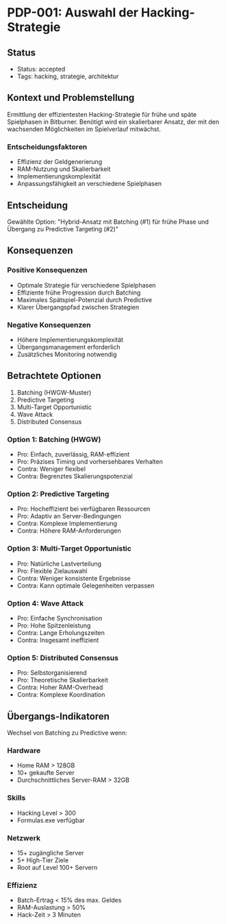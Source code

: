 # PDP-001: Auswahl der Hacking-Strategie

## Status
- Status: accepted 
- Tags: hacking, strategie, architektur

## Kontext und Problemstellung
Ermittlung der effizientesten Hacking-Strategie für frühe und späte Spielphasen in Bitburner. Benötigt wird ein skalierbarer Ansatz, der mit den wachsenden Möglichkeiten im Spielverlauf mitwächst.

### Entscheidungsfaktoren
- Effizienz der Geldgenerierung
- RAM-Nutzung und Skalierbarkeit
- Implementierungskomplexität  
- Anpassungsfähigkeit an verschiedene Spielphasen

## Entscheidung
Gewählte Option: "Hybrid-Ansatz mit Batching (#1) für frühe Phase und Übergang zu Predictive Targeting (#2)"

## Konsequenzen

### Positive Konsequenzen
- Optimale Strategie für verschiedene Spielphasen
- Effiziente frühe Progression durch Batching
- Maximales Spätspiel-Potenzial durch Predictive
- Klarer Übergangspfad zwischen Strategien

### Negative Konsequenzen
- Höhere Implementierungskomplexität
- Übergangsmanagement erforderlich
- Zusätzliches Monitoring notwendig

## Betrachtete Optionen
1. Batching (HWGW-Muster)
2. Predictive Targeting
3. Multi-Target Opportunistic
4. Wave Attack
5. Distributed Consensus

### Option 1: Batching (HWGW)
- Pro: Einfach, zuverlässig, RAM-effizient
- Pro: Präzises Timing und vorhersehbares Verhalten
- Contra: Weniger flexibel
- Contra: Begrenztes Skalierungspotenzial

### Option 2: Predictive Targeting
- Pro: Hocheffizient bei verfügbaren Ressourcen
- Pro: Adaptiv an Server-Bedingungen
- Contra: Komplexe Implementierung
- Contra: Höhere RAM-Anforderungen

### Option 3: Multi-Target Opportunistic
- Pro: Natürliche Lastverteilung
- Pro: Flexible Zielauswahl
- Contra: Weniger konsistente Ergebnisse
- Contra: Kann optimale Gelegenheiten verpassen

### Option 4: Wave Attack
- Pro: Einfache Synchronisation
- Pro: Hohe Spitzenleistung
- Contra: Lange Erholungszeiten
- Contra: Insgesamt ineffizient

### Option 5: Distributed Consensus
- Pro: Selbstorganisierend
- Pro: Theoretische Skalierbarkeit
- Contra: Hoher RAM-Overhead
- Contra: Komplexe Koordination

## Übergangs-Indikatoren
Wechsel von Batching zu Predictive wenn:

### Hardware
- Home RAM > 128GB
- 10+ gekaufte Server
- Durchschnittliches Server-RAM > 32GB

### Skills
- Hacking Level > 300
- Formulas.exe verfügbar

### Netzwerk
- 15+ zugängliche Server
- 5+ High-Tier Ziele
- Root auf Level 100+ Servern

### Effizienz
- Batch-Ertrag < 15% des max. Geldes
- RAM-Auslastung > 50%
- Hack-Zeit > 3 Minuten
